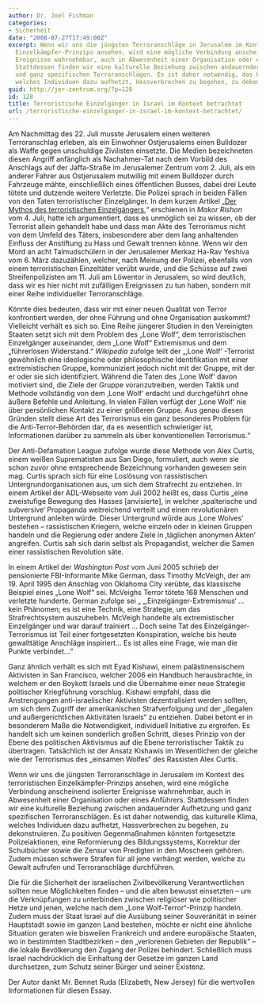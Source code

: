 ```yaml
---
author: Dr. Joel Fishman
categories:
- Sicherheit
date: "2008-07-27T17:49:00Z"
excerpt: Wenn wir uns die jüngsten Terroranschläge in Jerusalem im Kontext des terroristischen
  Einzelkämpfer-Prinzips ansehen, wird eine mögliche Verbindung anscheinend isolierter
  Ereignisse wahrnehmbar, auch in Abwesenheit einer Organisation oder eines Anführers.
  Stattdessen finden wir eine kulturelle Beziehung zwischen andauernder Aufhetzung
  und ganz spezifischen Terroranschlägen. Es ist daher notwendig, das kulturelle Klima,
  welches Individuen dazu aufhetzt, Hassverbrechen zu begehen, zu dekonstruieren.
guid: http://jer-zentrum.org/?p=128
id: 128
title: Terroristische Einzelgänger in Israel im Kontext betrachtet
url: /terroristische-einzelganger-in-israel-im-kontext-betrachtet/
---
```




Am Nachmittag des 22. Juli musste Jerusalem einen weiteren Terroranschlag erleben, als ein Einwohner Ostjerusalems einen Bulldozer als Waffe gegen unschuldige Zivilisten einsetzte. Die Medien bezeichneten diesen Angriff anfänglich als Nachahmer-Tat nach dem Vorbild des Anschlags auf der Jaffa-Straße im Jerusalemer Zentrum vom 2. Juli, als ein anderer Fahrer aus Ostjerusalem mutwillig mit einem Bulldozer durch Fahrzeuge mähte, einschließlich eines öffentlichen Busses, dabei drei Leute tötete und dutzende weitere Verletzte. Die Polizei sprach in beiden Fällen von den Taten terroristischer Einzelgänger. In dem kurzen Artikel „[Der Mythos des terroristischen Einzelgängers]("http://jer-zentrum.org/ViewNews.aspx?ArticleId=224"),“ erschienen in *Makor Rishon* vom 4. Juli, hatte ich argumentiert, dass es unmöglich sei zu wissen, ob der Terrorist allein gehandelt habe und dass man Akte des Terrorismus nicht von dem Umfeld des Täters, insbesondere aber dem lang anhaltenden Einfluss der Anstiftung zu Hass und Gewalt trennen könne. Wenn wir den Mord an acht Talmudschülern in der Jerusalemer Merkaz Ha-Rav Yeshiva vom 6. März dazuzählen, welcher, nach Meinung der Polizei, ebenfalls von einem terroristischen Einzeltäter verübt wurde, und die Schüsse auf zwei Streifenpolizisten am 11. Juli am Löwentor in Jerusalem, so wird deutlich, dass wir es hier nicht mit zufälligen Ereignissen zu tun haben, sondern mit einer Reihe individueller Terroranschläge.

 

Könnte dies bedeuten, dass wir mit einer neuen Qualität von Terror konfrontiert werden, der ohne Führung und ohne Organisation auskommt? Vielleicht verhält es sich so. Eine Reihe jüngerer Studien in den Vereinigten Staaten setzt sich mit dem Problem des „Lone Wolf“, dem terroristischen Einzelgänger auseinander, dem „Lone Wolf“ Extremismus und dem „führerlosen Widerstand.“ *Wikipedia* zufolge teilt der „‚Lone Wolf‘ -Terrorist gewöhnlich eine ideologische oder philosophische Identifikation mit einer extremistischen Gruppe, kommuniziert jedoch nicht mit der Gruppe, mit der er oder sie sich identifiziert. Während die Taten des ‚Lone Wolf‘ davon motiviert sind, die Ziele der Gruppe voranzutreiben, werden Taktik und Methode vollständig von dem ‚Lone Wolf‘ erdacht und durchgeführt ohne äußere Befehle und Anleitung. In vielen Fällen verfügt der ‚Lone Wolf‘ nie über persönlichen Kontakt zu einer größeren Gruppe. Aus genau diesen Gründen stellt diese Art des Terrorismus ein ganz besonderes Problem für die Anti-Terror-Behörden dar, da es wesentlich schwieriger ist, Informationen darüber zu sammeln als über konventionellen Terrorismus.“

 

Der Anti-Defamation League zufolge wurde diese Methode von Alex Curtis, einem weißen Suprematisten aus San Diego, formuliert, auch wenn sie schon zuvor ohne entsprechende Bezeichnung vorhanden gewesen sein mag. Curtis sprach sich für eine Loslösung von rassistischen Untergrundorganisationen aus, um sich dem Strafrecht zu entziehen. In einem Artikel der ADL-Webseite vom Juli 2002 heißt es, dass Curtis „eine zweistufige Bewegung des Hasses \[anvisierte\], in welcher ‚spalterische und subversive‘ Propaganda weitreichend verteilt und einen revolutionären Untergrund anleiten würde. Dieser Untergrund würde aus ‚Lone Wolves‘ bestehen – rassistischen Kriegern, welche einzeln oder in kleinen Gruppen handeln und die Regierung oder andere Ziele in ‚täglichen anonymen Akten‘ angreifen. Curtis sah sich darin selbst als Propagandist, welcher die Samen einer rassistischen Revolution säte.

 

In einem Artikel der *Washington Post* vom Juni 2005 schrieb der pensionierte FBI-Informante Mike German, dass Timothy McVeigh, der am 19. April 1995 den Anschlag von Oklahoma City verübte, das klassische Beispiel eines „Lone Wolf“ sei. McVeighs Terror tötete 168 Menschen und verletzte hunderte. German zufolge sei „ „‚Einzelgänger-Extremismus‘ … kein Phänomen; es ist eine Technik, eine Strategie, um das Strafrechtsystem auszuhebeln. McVeigh handelte als extremistischer Einzelgänger und war darauf trainiert … Doch seine Tat des Einzelgänger-Terrorismus ist Teil einer fortgesetzten Konspiration, welche bis heute gewalttätige Anschläge inspiriert… Es ist alles eine Frage, wie man die Punkte verbindet…“

 

Ganz ähnlich verhält es sich mit Eyad Kishawi, einem palästinensischem Aktivisten in San Francisco, welcher 2006 ein Handbuch herausbrachte, in welchem er den Boykott Israels und die Übernahme einer neue Strategie politischer Kriegführung vorschlug. Kishawi empfahl, dass die Anstrengungen anti-israelischer Aktivisten dezentralisiert werden sollten, um sich dem Zugriff der amerikanischen Strafverfolgung und der „illegalen und außergerichtlichen Aktivitäten Israels“ zu entziehen. Dabei betont er in besonderem Maße die Notwendigkeit, individuell Initiative zu ergreifen. Es handelt sich um keinen sonderlich großen Schritt, dieses Prinzip von der Ebene des politischen Aktivismus auf die Ebene terroristischer Taktik zu übertragen. Tatsächlich ist der Ansatz Kishawis im Wesentlichen der gleiche wie der Terrorismus des „einsamen Wolfes“ des Rassisten Alex Curtis.

 

Wenn wir uns die jüngsten Terroranschläge in Jerusalem im Kontext des terroristischen Einzelkämpfer-Prinzips ansehen, wird eine mögliche Verbindung anscheinend isolierter Ereignisse wahrnehmbar, auch in Abwesenheit einer Organisation oder eines Anführers. Stattdessen finden wir eine kulturelle Beziehung zwischen andauernder Aufhetzung und ganz spezifischen Terroranschlägen. Es ist daher notwendig, das kulturelle Klima, welches Individuen dazu aufhetzt, Hassverbrechen zu begehen, zu dekonstruieren. Zu positiven Gegenmaßnahmen könnten fortgesetzte Polizeiaktionen, eine Reformierung des Bildungssystems, Korrektur der Schulbücher sowie die Zensur von Predigten in den Moscheen gehören. Zudem müssen schwere Strafen für all jene verhängt werden, welche zu Gewalt aufrufen und Terroranschläge durchführen.

 

Die für die Sicherheit der israelischen Zivilbevölkerung Verantwortlichen sollten neue Möglichkeiten finden – und die alten bewusst einsetzten – um die Verknüpfungen zu unterbinden zwischen religiöser wie politischer Hetze und jenen, welche nach dem „Lone Wolf-Terror“-Prinzip handeln. Zudem muss der Staat Israel auf die Ausübung seiner Souveränität in seiner Hauptstadt sowie im ganzen Land bestehen, möchte er nicht eine ähnliche Situation geraten wie bisweilen Frankreich und andere europäische Staaten, wo in bestimmten Stadtbezirken – den „verlorenen Gebieten der Republik“ – die lokale Bevölkerung den Zugang der Polizei behindert. Schließlich muss Israel nachdrücklich die Einhaltung der Gesetze im ganzen Land durchsetzen, zum Schutz seiner Bürger und seiner Existenz.

 


 

Der Autor dankt Mr. Bennet Ruda (Elizabeth, New Jersey) für die wertvollen Informationen für diesen Essay.

 

 
